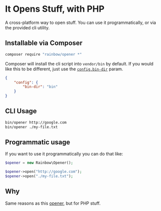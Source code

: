 # It Opens Stuff, with PHP

A cross-platform way to open stuff.  You can use it programmatically, or via the
provided cli utility.

## Installable via Composer

``` bash
composer require "rainbow/opener *"
```

Composer will install the cli script into `vendor/bin` by default.  If you would
like this to be different, just use the [`config.bin-dir`](http://getcomposer.org/doc/articles/vendor-binaries.md#can-vendor-binaries-be-installed-somewhere-other-than-vendor-bin-) param.

``` json
{
    "config": {
        "bin-dir": "bin"
    }
}
```

## CLI Usage

``` bash
bin/opener http://google.com
bin/opener ./my-file.txt
```


## Programmatic usage

If you want to use it programmatically you can do that like:

``` php
$opener = new Rainbow\Opener();

$opener->open("http://google.com");
$opener->open("./my-file.txt");
```

## Why

Same reasons as this [opener](https://github.com/domenic/opener#why), but for PHP stuff.

